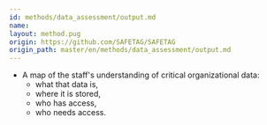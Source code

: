 ```yaml
---
id: methods/data_assessment/output.md
name: 
layout: method.pug
origin: https://github.com/SAFETAG/SAFETAG
origin_path: master/en/methods/data_assessment/output.md
---
```


  * A map of the staff's understanding of critical organizational data:
      * what that data is,
      * where it is stored, 
      * who has access, 
      * who needs access.

